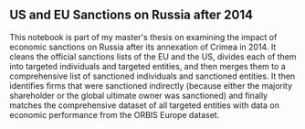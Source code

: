 ## US and EU Sanctions on Russia after 2014

This notebook is part of my master's thesis on examining the impact of economic sanctions on Russia after its annexation of Crimea in 2014. It cleans the official sanctions lists of the EU and the US, divides each of them into targeted individuals and targeted entities, and then merges them to a comprehensive list of sanctioned individuals and sanctioned entities. It then identifies firms that were sanctioned indirectly (because either the majority shareholder or the global ultimate owner was sanctioned) and finally matches the comprehensive dataset of all targeted entities with data on economic performance from the ORBIS Europe dataset.

